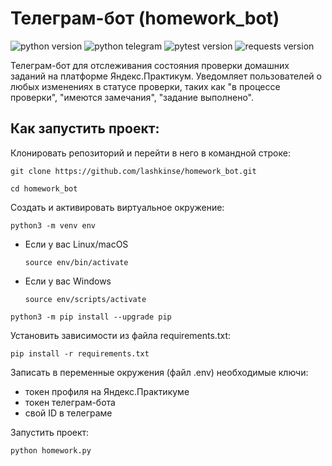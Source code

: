 # Телеграм-бот (homework_bot)
![python version](https://img.shields.io/badge/Python-3.9-green)
![python telegram](https://img.shields.io/badge/python--telegram--bot-13.7-green)
![pytest version](https://img.shields.io/badge/pytest-6.2-green)
![requests version](https://img.shields.io/badge/requests-2.26-green)

Телеграм-бот для отслеживания состояния проверки домашних заданий на платформе Яндекс.Практикум.
Уведомляет пользователей о любых изменениях в статусе проверки, таких как "в процессе проверки", "имеются замечания", "задание выполнено".

## Как запустить проект:

Клонировать репозиторий и перейти в него в командной строке:

```
git clone https://github.com/lashkinse/homework_bot.git
```

```
cd homework_bot
```

Cоздать и активировать виртуальное окружение:

```
python3 -m venv env
```

* Если у вас Linux/macOS

    ```
    source env/bin/activate
    ```

* Если у вас Windows

    ```
    source env/scripts/activate
    ```

```
python3 -m pip install --upgrade pip
```

Установить зависимости из файла requirements.txt:

```
pip install -r requirements.txt
```

Записать в переменные окружения (файл .env) необходимые ключи:
- токен профиля на Яндекс.Практикуме
- токен телеграм-бота
- свой ID в телеграме


Запустить проект:

```
python homework.py
```
